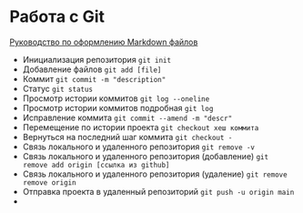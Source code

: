 # Работа с Git

[Руководство по оформлению Markdown файлов](https://gist.github.com/Jekins/2bf2d0638163f1294637)

- Инициализация репозитория `git init`
- Добавление файлов `git add [file]`
- Коммит `git commit -m "description"`
- Статус `git status`
- Просмотр истории коммитов `git log --oneline`
- Просмотр истории коммитов подробная `git log`
- Исправление коммита `git commit --amend -m "descr"`
- Перемещение по истории проекта `git checkout хеш коммита`
- Вернуться на последний шаг коммита `git checkout -`
- Связь локального и удаленного репозитория `git remove -v`
- Связь локального и удаленного репозитория (добавление) `git remove add origin [ссылка из github]`
- Связь локального и удаленного репозитория (удаление) `git remove remove origin`
- Отправка проекта в удаленный репозиторий `git push -u origin main`
- 

